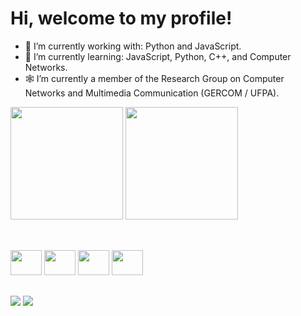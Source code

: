 <h1> Hi, welcome to my profile! </h1>

- 🔭 I’m currently working with: Python and JavaScript.
- 🌱 I’m currently learning: JavaScript, Python, C++, and Computer Networks. 
- 🕸️ I’m currently a member of the Research Group on Computer Networks and Multimedia Communication (GERCOM / UFPA).

<div style="display:inline-block; align-items:center;">
  <img height=180px src="https://github-readme-stats.vercel.app/api?username=caiojulio&show_icons=true&theme=dracula">
  <img height=180px src="https://github-readme-stats.vercel.app/api/top-langs/?username=caiojulio&layout=compact&theme=dracula">
</div>

##

<div align="center" style="display:inline-block;">
  <br>
  <img height="40" width="50" src="https://cdn.jsdelivr.net/gh/devicons/devicon/icons/javascript/javascript-original.svg" />
  <img height="40" width="50" src="https://cdn.jsdelivr.net/gh/devicons/devicon/icons/python/python-original.svg" />
  <img height="40" width="50" src="https://cdn.jsdelivr.net/gh/devicons/devicon/icons/cplusplus/cplusplus-original.svg" />
  <img height="40" width="50" src="https://cdn.jsdelivr.net/gh/devicons/devicon/icons/react/react-original.svg" />
</div>

## 
<div style="display:inline-block;">
  <a href="https://mail.google.com/mail/u/0/?pli=1#inbox"><img src="https://img.shields.io/badge/Gmail-D14836?style=for-the-badge&logo=gmail&logoColor=white"></a>
  <a href="https://www.linkedin.com/in/caiojs/"><img src="https://img.shields.io/badge/LinkedIn-0077B5?style=for-the-badge&logo=linkedin&logoColor=white"></a>
</div>
